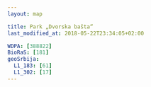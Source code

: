 ```yaml
---
layout: map

title: Park „Dvorska bašta“
last_modified_at: 2018-05-22T23:34:05+02:00

WDPA: [388822]
BioRaS: [181]
geoSrbija:
  L1_183: [61]
  L1_302: [17]
---
```

